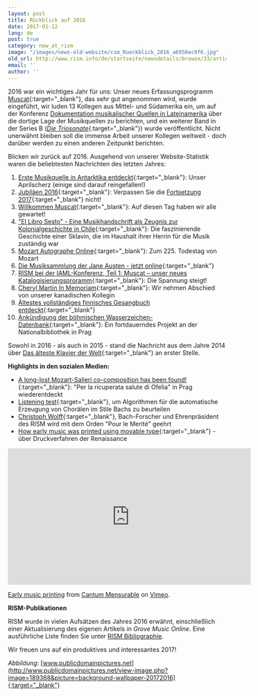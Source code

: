 ```yaml
---
layout: post
title: Rückblick auf 2016
date: 2017-01-12
lang: de
post: true
category: new_at_rism
image: "/images/news-old-website/csm_Rueckblick_2016_a6956ec9f6.jpg"
old_url: http://www.rism.info/de/startseite/newsdetails/browse/33/article/64/looking-back-on-2016.html
email: ''
author: ''
---
```


2016 war ein wichtiges Jahr für uns: Unser neues Erfassungsprogramm [Muscat](/new_at_rism/2016/11/14/welcome-muscat.html){:target="_blank"}, das sehr gut angenommen wird, wurde eingeführt, wir luden 13 Kollegen aus Mittel- und Südamerika ein, um auf der Konferenz [Dokumentation musikalischer Quellen in Lateinamerika](/publications/conferences/latin-america-conference-2016.html) über die dortige Lage der Musikquellen zu berichten, und ein weiterer Band in der Series B ([_Die Triosonate_](/new_publications/2016/12/02/new-volume-in-series-b-published-trio-sonatas.html){:target="_blank"}) wurde veröffentlicht. Nicht unerwähnt bleiben soll die immense Arbeit unserer Kollegen weltweit - doch darüber werden zu einen anderen Zeitpunkt berichten.

Blicken wir zurück auf 2016. Ausgehend von unserer Website-Statistik waren die beliebtesten Nachrichten des letzten Jahres:

1. [Erste Musikquelle in Antarktika entdeckt](/rediscovered/2016/04/01/first-music-manuscript-discovered-in-antarctica.html){:target="_blank"}: Unser Aprilscherz (einige sind darauf reingefallen!)
2. [Jubiläen 2016](/musical_anniversaries/2016/01/04/musical-anniversaries-in-2016.html){:target="_blank"}: Verpassen Sie die [Fortsetzung 2017](/new_at_rism/2017/01/10/musical-anniversaries-in-2017.html){:target="_blank"} nicht!
3. [Willkommen Muscat](/new_at_rism/2016/11/14/welcome-muscat.html){:target="_blank"}: Auf diesen Tag haben wir alle gewartet!
4. ["El Libro Sesto" - Eine Musikhandschrift als Zeugnis zur Kolonialgeschichte in Chile](/in_the_news/2016/02/25/18thcentury-music-manuscript-libro-sesto-tells-of.html){:target="_blank"}: Die faszinierende Geschichte einer Sklavin, die im Haushalt ihrer Herrin für die Musik zuständig war
5. [Mozart Autographe Online](/musical_anniversaries/2016/12/05/mozart-autographs-online.html){:target="_blank"}: Zum 225. Todestag von Mozart
6. [Die Musiksammlung der Jane Austen - jetzt online](/electronic_resources/2016/03/21/jane-austens-music-collection-now-online.html){:target="_blank"}
7. [RISM bei der IAML-Konferenz, Teil 1: Muscat – unser neues Katalogisierungsproramm](/new_at_rism/2016/07/21/rism-at-iaml-part-1-muscat-almost-ready-to-go.html){:target="_blank"}: Die Spannung steigt!
8. [Cheryl Martin In Memoriam](/in_memoriam/2016/11/23/remembering-cheryl-martin.html){:target="_blank"}: Wir nehmen Abschied von unserer kanadischen Kollegin
9. [Ältestes vollständiges finnisches Gesangbuch entdeckt](/rediscovered/2016/01/07/oldest-complete-finnish-songbook-discovered-in.html){:target="_blank"}
10. [Ankündigung der böhmischen Wasserzeichen-Datenbank](/electronic_resources/2016/02/22/announcing-the-bohemian-watermark-database.html){:target="_blank"}: Ein fortdauerndes Projekt an der Nationalbibliothek in Prag


Sowohl in 2016 - als auch in 2015 - stand die Nachricht aus dem Jahre 2014 über [Das älteste Klavier der Welt](/rediscovered/2014/05/28/listen-to-the-worlds-oldest-piano.html){:target="_blank"} an erster Stelle.

**Highlights in den sozialen Medien:**

- [A long-lost Mozart-Salieri co-composition has been found!](https://www.facebook.com/RISM.info/posts/1097092090331634){:target="_blank"}: "Per la ricuperata salute di Ofelia" in Prag wiederentdeckt
- [Listening test](https://www.facebook.com/RISM.info/posts/1339554582752049){:target="_blank"}, um Algorithmen für die automatische Erzeugung von Chorälen im Stile Bachs zu beurteilen
- [Christoph Wolff](https://www.facebook.com/RISM.info/posts/1194654977242011){:target="_blank"}, Bach-Forscher und Ehrenpräsident des RISM wird mit dem Orden "Pour le Merité" geehrt
- [How early music was printed using movable type](https://www.facebook.com/RISM.info/posts/1104831692891007){:target="_blank"} - über Druckverfahren der Renaissance


<iframe width="560" height="315" src="https://www.youtube.com/embed/3FL8cAROIMc" title="YouTube video player" frameborder="0" allow="accelerometer; autoplay; clipboard-write; encrypted-media; gyroscope; picture-in-picture" allowfullscreen></iframe>

[Early music printing](https://vimeo.com/101737669) from [Cantum Mensurable](https://vimeo.com/luiscfhenriques) on [Vimeo](https://vimeo.com).

**RISM-Publikationen**

RISM wurde in vielen Aufsätzen des Jahres 2016 erwähnt, einschließlich einer Aktualisierung des eigenen Artikels in _Grove Music Online_. Eine ausführliche Liste finden Sie unter [RISM Bibliographie](/publications/bibliography.html#c2606).


Wir freuen uns auf ein produktives und interessantes 2017!

_Abbildung_: [www.publicdomainpictures.net](http://www.publicdomainpictures.net/view-image.php?image=189368&picture=background-wallpaper-20172016){:target="_blank"}
